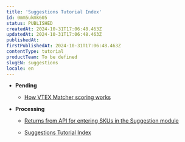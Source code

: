 ```yaml
---
title: 'Suggestions Tutorial Index'
id: 0mm5ukmk605
status: PUBLISHED
createdAt: 2024-10-31T17:06:48.463Z
updatedAt: 2024-10-31T17:06:48.463Z
publishedAt: 
firstPublishedAt: 2024-10-31T17:06:48.463Z
contentType: tutorial
productTeam: To be defined
slugEN: suggestions
locale: en
---
```


- **Pending**

  - [How VTEX Matcher scoring works](en/docs/tutorial/understanding-vtex-matcher-scoring)


- **Processing**

  - [Returns from API for entering SKUs in the Suggestion module](en/docs/tutorial/returns-from-api-for-entering-skus-in-the-suggestion-module)


  - [Suggestions Tutorial Index](en/docs/tutorial/index-en-tutorial-suggestions)

